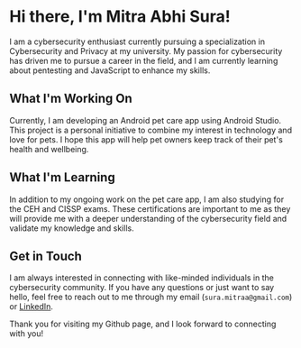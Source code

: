 # Hi there, I'm Mitra Abhi Sura!

I am a cybersecurity enthusiast currently pursuing a specialization in Cybersecurity and Privacy at my university. My passion for cybersecurity has driven me to pursue a career in the field, and I am currently learning about pentesting and JavaScript to enhance my skills.

## What I'm Working On

Currently, I am developing an Android pet care app using Android Studio. This project is a personal initiative to combine my interest in technology and love for pets. I hope this app will help pet owners keep track of their pet's health and wellbeing.

## What I'm Learning

In addition to my ongoing work on the pet care app, I am also studying for the CEH and CISSP exams. These certifications are important to me as they will provide me with a deeper understanding of the cybersecurity field and validate my knowledge and skills.

## Get in Touch

I am always interested in connecting with like-minded individuals in the cybersecurity community. If you have any questions or just want to say hello, feel free to reach out to me through my email (`sura.mitraa@gmail.com`) or [LinkedIn](https://www.linkedin.com/in/your-linkedin-profile-here/).

Thank you for visiting my Github page, and I look forward to connecting with you!
